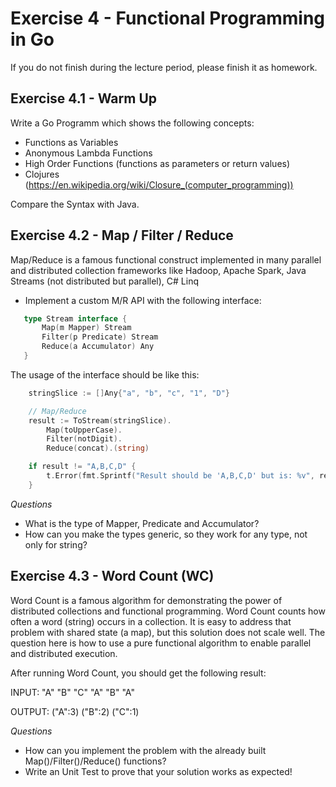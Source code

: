# Exercise 4 - Functional Programming in Go

If you do not finish during the lecture period, please finish it as homework.

## Exercise 4.1 - Warm Up

Write a Go Programm which shows the following concepts:

- Functions as Variables
- Anonymous Lambda Functions
- High Order Functions (functions as parameters or return values)
- Clojures (https://en.wikipedia.org/wiki/Closure_(computer_programming))

Compare the Syntax with Java.
 
## Exercise 4.2 - Map / Filter / Reduce
Map/Reduce is a famous functional construct implemented in many parallel and distributed collection frameworks like
Hadoop, Apache Spark, Java Streams (not distributed but parallel), C# Linq

- Implement a custom M/R API with the following interface:
 ```go
    type Stream interface {
    	Map(m Mapper) Stream
    	Filter(p Predicate) Stream
    	Reduce(a Accumulator) Any
    }
```
The usage of the interface should be like this:
```go
    stringSlice := []Any{"a", "b", "c", "1", "D"}

	// Map/Reduce
	result := ToStream(stringSlice).
		Map(toUpperCase).
		Filter(notDigit).
		Reduce(concat).(string)

	if result != "A,B,C,D" {
		t.Error(fmt.Sprintf("Result should be 'A,B,C,D' but is: %v", result))
    }
```

 *Questions*
 - What is the type of Mapper, Predicate and Accumulator?
 - How can you make the types generic, so they work for any type, not only for string?

## Exercise 4.3 - Word Count (WC)
Word Count is a famous algorithm for demonstrating the power of distributed collections and functional programming. 
Word Count counts how often a word (string) occurs in a collection. It is easy to address that problem with shared state (a map), but
this solution does not scale well.
The question here is how to use a pure functional algorithm to enable parallel and distributed execution.

After running Word Count, you should get the following result:

INPUT:  "A" "B" "C" "A" "B" "A"

OUTPUT: ("A":3) ("B":2) ("C":1) 

*Questions*
- How can you implement the problem with the already built Map()/Filter()/Reduce() functions?
- Write an Unit Test to prove that your solution works as expected!
